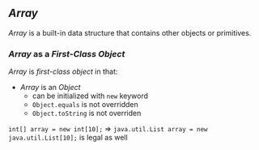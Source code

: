 ## *Array*
*Array* is a built-in data structure that contains other objects or primitives.
### *Array* as a *First-Class Object*
*Array* is *first-class object* in that:
* *Array* is an *Object*
	* can be initialized with `new` keyword
	* `Object.equals` is not overridden
	* `Object.toString` is not overriden

`int[] array = new int[10];` => `java.util.List array = new java.util.List[10];` is legal as well
